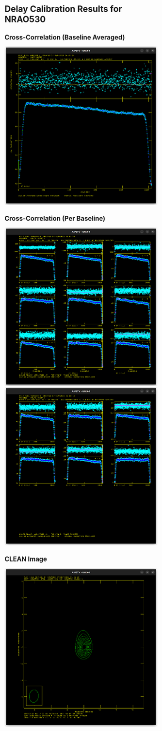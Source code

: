 # Delay Calibration Results for NRAO530

## Cross-Correlation (Baseline Averaged)

![cross ba](delay_cal_nrao530_cross.png)

## Cross-Correlation (Per Baseline)

![cross pb](delay_cal_nrao530_cross_a.png)
![cross pb](delay_cal_nrao530_cross_b.png)

## CLEAN Image

![clean](delay_cal_nrao530_image.png)
